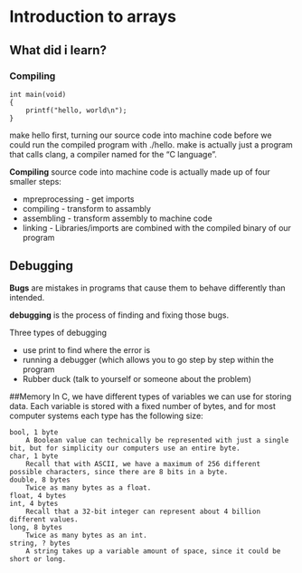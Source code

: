 # Introduction to arrays

## What did i learn?

### Compiling

```
int main(void)
{
    printf("hello, world\n");
}
```
make hello first, turning our source code into machine code before we could run the compiled program with ./hello.
make is actually just a program that calls clang, a compiler named for the “C language”.

**Compiling** source code into machine code is actually made up of four smaller steps:

- mpreprocessing - get imports
- compiling -  transform to assambly
- assembling - transform assembly to machine code
- linking - Libraries/imports are combined with the compiled binary of our program

## Debugging

**Bugs** are mistakes in programs that cause them to behave differently than intended. 

**debugging** is the process of finding and fixing those bugs.

Three types of debugging 
- use print to find where the error is
- running a debugger (which allows you to go step by step within the program
- Rubber duck (talk to yourself or someone about the problem)

##Memory
In C, we have different types of variables we can use for storing data. Each variable is stored with a fixed number of bytes, and for most computer systems each type has the following size:

    bool, 1 byte
        A Boolean value can technically be represented with just a single bit, but for simplicity our computers use an entire byte.
    char, 1 byte
        Recall that with ASCII, we have a maximum of 256 different possible characters, since there are 8 bits in a byte.
    double, 8 bytes
        Twice as many bytes as a float.
    float, 4 bytes
    int, 4 bytes
        Recall that a 32-bit integer can represent about 4 billion different values.
    long, 8 bytes
        Twice as many bytes as an int.
    string, ? bytes
        A string takes up a variable amount of space, since it could be short or long.



